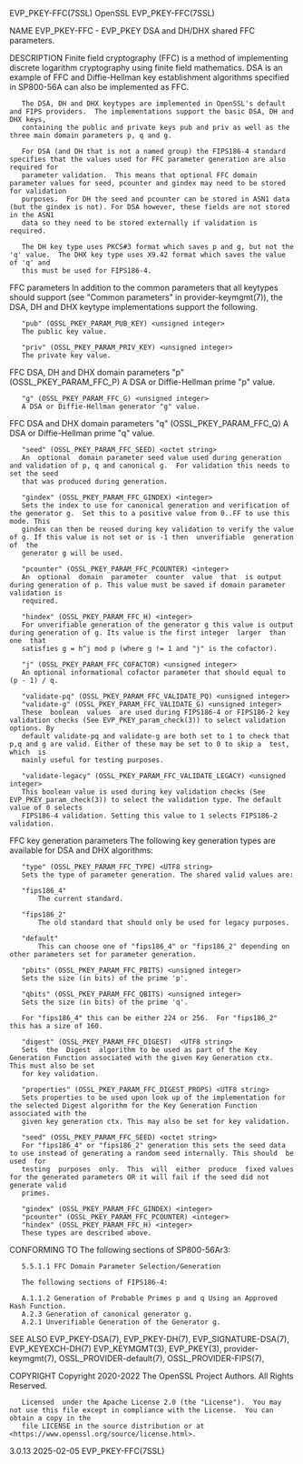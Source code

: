 EVP_PKEY-FFC(7SSL)							    OpenSSL							    EVP_PKEY-FFC(7SSL)

NAME
       EVP_PKEY-FFC - EVP_PKEY DSA and DH/DHX shared FFC parameters.

DESCRIPTION
       Finite field cryptography (FFC) is a method of implementing discrete logarithm cryptography using finite field mathematics. DSA is an example of FFC
       and Diffie-Hellman key establishment algorithms specified in SP800-56A can also be implemented as FFC.

       The DSA, DH and DHX keytypes are implemented in OpenSSL's default and FIPS providers.  The implementations support the basic DSA, DH and DHX keys,
       containing the public and private keys pub and priv as well as the three main domain parameters p, q and g.

       For DSA (and DH that is not a named group) the FIPS186-4 standard specifies that the values used for FFC parameter generation are also required for
       parameter validation.  This means that optional FFC domain parameter values for seed, pcounter and gindex may need to be stored for validation
       purposes.  For DH the seed and pcounter can be stored in ASN1 data (but the gindex is not). For DSA however, these fields are not stored in the ASN1
       data so they need to be stored externally if validation is required.

       The DH key type uses PKCS#3 format which saves p and g, but not the 'q' value.  The DHX key type uses X9.42 format which saves the value of 'q' and
       this must be used for FIPS186-4.

   FFC parameters
       In addition to the common parameters that all keytypes should support (see "Common parameters" in provider-keymgmt(7)), the DSA, DH and DHX keytype
       implementations support the following.

       "pub" (OSSL_PKEY_PARAM_PUB_KEY) <unsigned integer>
	   The public key value.

       "priv" (OSSL_PKEY_PARAM_PRIV_KEY) <unsigned integer>
	   The private key value.

   FFC DSA, DH and DHX domain parameters
       "p" (OSSL_PKEY_PARAM_FFC_P) <unsigned integer>
	   A DSA or Diffie-Hellman prime "p" value.

       "g" (OSSL_PKEY_PARAM_FFC_G) <unsigned integer>
	   A DSA or Diffie-Hellman generator "g" value.

   FFC DSA and DHX domain parameters
       "q" (OSSL_PKEY_PARAM_FFC_Q) <unsigned integer>
	   A DSA or Diffie-Hellman prime "q" value.

       "seed" (OSSL_PKEY_PARAM_FFC_SEED) <octet string>
	   An  optional	 domain parameter seed value used during generation and validation of p, q and canonical g.  For validation this needs to set the seed
	   that was produced during generation.

       "gindex" (OSSL_PKEY_PARAM_FFC_GINDEX) <integer>
	   Sets the index to use for canonical generation and verification of the generator g.	Set this to a positive value from 0..FF to use this mode. This
	   gindex can then be reused during key validation to verify the value of g. If this value is not set or is -1 then  unverifiable  generation  of  the
	   generator g will be used.

       "pcounter" (OSSL_PKEY_PARAM_FFC_PCOUNTER) <integer>
	   An  optional	 domain	 parameter  counter  value  that  is output during generation of p. This value must be saved if domain parameter validation is
	   required.

       "hindex" (OSSL_PKEY_PARAM_FFC_H) <integer>
	   For unverifiable generation of the generator g this value is output during generation of g. Its value is the first integer  larger  than  one  that
	   satisfies g = h^j mod p (where g != 1 and "j" is the cofactor).

       "j" (OSSL_PKEY_PARAM_FFC_COFACTOR) <unsigned integer>
	   An optional informational cofactor parameter that should equal to (p - 1) / q.

       "validate-pq" (OSSL_PKEY_PARAM_FFC_VALIDATE_PQ) <unsigned integer>
       "validate-g" (OSSL_PKEY_PARAM_FFC_VALIDATE_G) <unsigned integer>
	   These  boolean  values  are used during FIPS186-4 or FIPS186-2 key validation checks (See EVP_PKEY_param_check(3)) to select validation options. By
	   default validate-pq and validate-g are both set to 1 to check that p,q and g are valid. Either of these may be set to 0 to skip a  test,  which  is
	   mainly useful for testing purposes.

       "validate-legacy" (OSSL_PKEY_PARAM_FFC_VALIDATE_LEGACY) <unsigned integer>
	   This boolean value is used during key validation checks (See EVP_PKEY_param_check(3)) to select the validation type. The default value of 0 selects
	   FIPS186-4 validation. Setting this value to 1 selects FIPS186-2 validation.

   FFC key generation parameters
       The following key generation types are available for DSA and DHX algorithms:

       "type" (OSSL_PKEY_PARAM_FFC_TYPE) <UTF8 string>
	   Sets the type of parameter generation. The shared valid values are:

	   "fips186_4"
	       The current standard.

	   "fips186_2"
	       The old standard that should only be used for legacy purposes.

	   "default"
	       This can choose one of "fips186_4" or "fips186_2" depending on other parameters set for parameter generation.

       "pbits" (OSSL_PKEY_PARAM_FFC_PBITS) <unsigned integer>
	   Sets the size (in bits) of the prime 'p'.

       "qbits" (OSSL_PKEY_PARAM_FFC_QBITS) <unsigned integer>
	   Sets the size (in bits) of the prime 'q'.

	   For "fips186_4" this can be either 224 or 256.  For "fips186_2" this has a size of 160.

       "digest" (OSSL_PKEY_PARAM_FFC_DIGEST)  <UTF8 string>
	   Sets	 the  Digest  algorithm to be used as part of the Key Generation Function associated with the given Key Generation ctx.	 This must also be set
	   for key validation.

       "properties" (OSSL_PKEY_PARAM_FFC_DIGEST_PROPS) <UTF8 string>
	   Sets properties to be used upon look up of the implementation for the selected Digest algorithm for the Key Generation Function associated with the
	   given key generation ctx. This may also be set for key validation.

       "seed" (OSSL_PKEY_PARAM_FFC_SEED) <octet string>
	   For "fips186_4" or "fips186_2" generation this sets the seed data to use instead of generating a random seed internally. This should	 be  used  for
	   testing  purposes  only.  This  will	 either	 produce  fixed values for the generated parameters OR it will fail if the seed did not generate valid
	   primes.

       "gindex" (OSSL_PKEY_PARAM_FFC_GINDEX) <integer>
       "pcounter" (OSSL_PKEY_PARAM_FFC_PCOUNTER) <integer>
       "hindex" (OSSL_PKEY_PARAM_FFC_H) <integer>
	   These types are described above.

CONFORMING TO
       The following sections of SP800-56Ar3:

       5.5.1.1 FFC Domain Parameter Selection/Generation

       The following sections of FIPS186-4:

       A.1.1.2 Generation of Probable Primes p and q Using an Approved Hash Function.
       A.2.3 Generation of canonical generator g.
       A.2.1 Unverifiable Generation of the Generator g.

SEE ALSO
       EVP_PKEY-DSA(7), EVP_PKEY-DH(7), EVP_SIGNATURE-DSA(7), EVP_KEYEXCH-DH(7) EVP_KEYMGMT(3),	 EVP_PKEY(3),  provider-keymgmt(7),  OSSL_PROVIDER-default(7),
       OSSL_PROVIDER-FIPS(7),

COPYRIGHT
       Copyright 2020-2022 The OpenSSL Project Authors. All Rights Reserved.

       Licensed	 under the Apache License 2.0 (the "License").	You may not use this file except in compliance with the License.  You can obtain a copy in the
       file LICENSE in the source distribution or at <https://www.openssl.org/source/license.html>.

3.0.13									  2025-02-05							    EVP_PKEY-FFC(7SSL)
